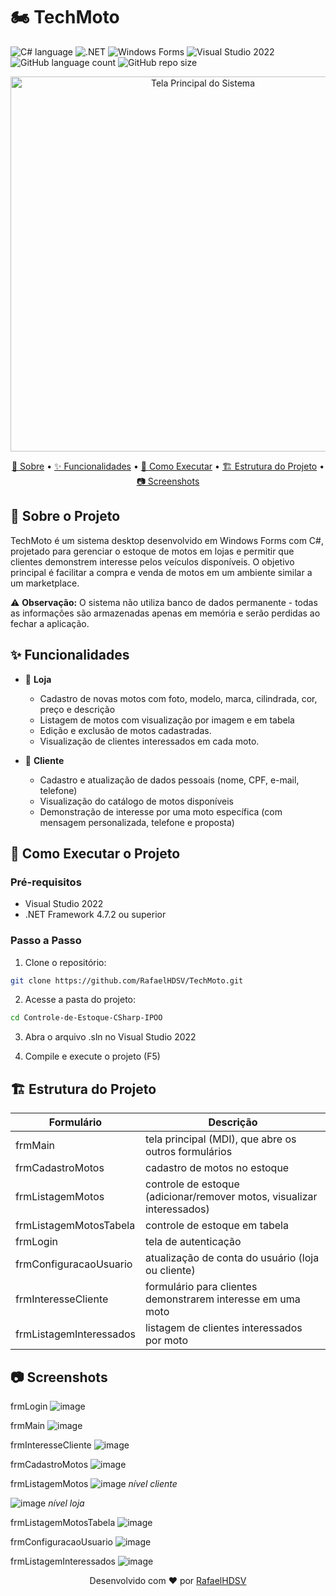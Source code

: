 # 🏍️ TechMoto

![C# language](https://img.shields.io/badge/C%23-239120?style=for-the-badge&logo=csharp&logoColor=white)
![.NET](https://img.shields.io/badge/.NET-512BD4?style=for-the-badge&logo=dotnet&logoColor=white)
![Windows Forms](https://img.shields.io/badge/Windows%20Forms-0078D4?style=for-the-badge&logo=windows&logoColor=white)
![Visual Studio 2022](https://img.shields.io/badge/Visual_Studio-5C2D91?style=for-the-badge&logo=visual%20studio&logoColor=white)
![GitHub language count](https://img.shields.io/github/languages/count/RafaelHDSV/TechMoto?style=for-the-badge)
![GitHub repo size](https://img.shields.io/github/repo-size/RafaelHDSV/TechMoto?style=for-the-badge)

<p align="center">
  <img src="https://github.com/user-attachments/assets/dd44ff70-77dc-45f8-bd9e-1a24cf322ec6" alt="Tela Principal do Sistema" width="600">
</p>

<p align="center">
    <a href="#about">📌 Sobre</a> • 
    <a href="#features">✨ Funcionalidades</a> • 
    <a href="#started">🚀 Como Executar</a> • 
    <a href="#structure">🏗️ Estrutura do Projeto</a> • 
    <a href="#screenshots">📷 Screenshots</a>
</p>

<h2 id="about">📌 Sobre o Projeto</h2>

TechMoto é um sistema desktop desenvolvido em Windows Forms com C#, projetado para gerenciar o estoque de motos em lojas e permitir que clientes demonstrem interesse pelos veículos disponíveis. O objetivo principal é facilitar a compra e venda de motos em um ambiente similar a um marketplace.

⚠️ **Observação:** O sistema não utiliza banco de dados permanente - todas as informações são armazenadas apenas em memória e serão perdidas ao fechar a aplicação.

<h2 id="features">✨ Funcionalidades</h2>

- 🏪 **Loja**
  - Cadastro de novas motos com foto, modelo, marca, cilindrada, cor, preço e descrição
  - Listagem de motos com visualização por imagem e em tabela
  - Edição e exclusão de motos cadastradas.
  - Visualização de clientes interessados em cada moto.

- 👤 **Cliente**
  - Cadastro e atualização de dados pessoais (nome, CPF, e-mail, telefone)
  - Visualização do catálogo de motos disponíveis
  - Demonstração de interesse por uma moto específica (com mensagem personalizada, telefone e proposta)

<h2 id="started">🚀 Como Executar o Projeto</h2>

### Pré-requisitos
- Visual Studio 2022
- .NET Framework 4.7.2 ou superior

### Passo a Passo

1. Clone o repositório:
  ```bash
  git clone https://github.com/RafaelHDSV/TechMoto.git
  ```

2.  Acesse a pasta do projeto:
  ```bash
  cd Controle-de-Estoque-CSharp-IPOO
  ```

3.  Abra o arquivo .sln no Visual Studio 2022

4.  Compile e execute o projeto (F5)

<h2 id="structure">🏗️ Estrutura do Projeto</h2>

| Formulário | Descrição
|----------------------|-----------------------------------------------------
| frmMain | tela principal (MDI), que abre os outros formulários
| frmCadastroMotos | cadastro de motos no estoque
| frmListagemMotos | controle de estoque (adicionar/remover motos, visualizar interessados)
| frmListagemMotosTabela | controle de estoque em tabela
| frmLogin | tela de autenticação
| frmConfiguracaoUsuario | atualização de conta do usuário (loja ou cliente)
| frmInteresseCliente | formulário para clientes demonstrarem interesse em uma moto
| frmListagemInteressados | listagem de clientes interessados por moto

<h2 id="screenshots">📷 Screenshots</h2>

frmLogin
![image](https://github.com/user-attachments/assets/2a5be513-c0ea-4c45-8431-570299427437)

frmMain
![image](https://github.com/user-attachments/assets/74bf6234-8808-4493-93f4-f5466f77d21c)

frmInteresseCliente
![image](https://github.com/user-attachments/assets/1ed10be4-e749-473b-a264-178c447d1df4)

frmCadastroMotos
![image](https://github.com/user-attachments/assets/4f4211a6-fc46-4dde-aa61-2e5f4294e11c)

frmListagemMotos
![image](https://github.com/user-attachments/assets/ddd19c83-5ae2-472d-9608-c7cf80148802)
_nível cliente_

![image](https://github.com/user-attachments/assets/80876fe6-766b-453f-966e-b9645088aa1f)
_nível loja_

frmListagemMotosTabela
![image](https://github.com/user-attachments/assets/1fbea2f2-adf4-43a5-8d34-0985374b6718)

frmConfiguracaoUsuario
![image](https://github.com/user-attachments/assets/07891814-d52d-4beb-9d30-389c21d57038)

frmListagemInteressados
![image](https://github.com/user-attachments/assets/8b873269-afd4-4cfc-8f44-d79242b56bfb)

<p align="center"> Desenvolvido com ❤️ por <a href="https://github.com/RafaelHDSV">RafaelHDSV</a> </p>
